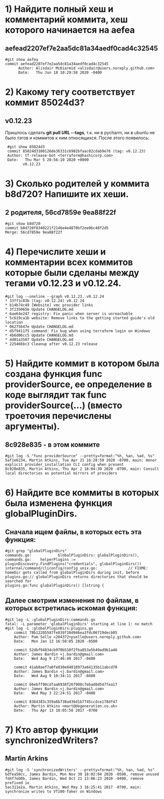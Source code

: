 # 1) Найдите полный хеш и комментарий коммита, хеш которого начинается на aefea
## aefead2207ef7e2aa5dc81a34aedf0cad4c32545
    #git show aefea
    commit aefead2207ef7e2aa5dc81a34aedf0cad4c32545
          Author: Alisdair McDiarmid <alisdair@users.noreply.github.com>
          Date:   Thu Jun 18 10:29:58 2020 -0400
# 2) Какому тегу соответствует коммит 85024d3?
## v0.12.23
Пришлось сделать **git pull *URL* --tags**, т.к. ни в pycharm, ни в ubuntu не было тэгов и коммитов к ним относящихся. 
   После этого появилось:
          
     #git show 85024d3          
     commit 85024d3100126de36331c6982bfaac02cdab9e76 (tag: v0.12.23)
     Author: tf-release-bot <terraform@hashicorp.com>
     Date:   Thu Mar 5 20:56:10 2020 +0000 
            v0.12.23
# 3) Сколько родителей у коммита b8d720? Напишите их хеши.
## 2 родителя, 56cd7859e 9ea88f22f
    #git show b8d720
    commit b8d720f8340221f2146e4e4870bf2ee0bc48f2d5
    Merge: 56cd7859e 9ea88f22f
# 4) Перечислите хеши и комментарии всех коммитов которые были сделаны между тегами v0.12.23 и v0.12.24.
    #git log --oneline --graph v0.12.23..v0.12.24 
	* 33ff1c03b (tag: v0.12.24) v0.12.24
	* b14b74c49 [Website] vmc provider links
	* 3f235065b Update CHANGELOG.md
	* 6ae64e247 registry: Fix panic when server is unreachable
	* 5c619ca1b website: Remove links to the getting started guide's old location
	* 06275647e Update CHANGELOG.md
	* d5f9411f5 command: Fix bug when using terraform login on Windows
	* 4b6d06cc5 Update CHANGELOG.md
	* dd01a3507 Update CHANGELOG.md
	* 225466bc3 Cleanup after v0.12.23 release
# 5) Найдите коммит в котором была создана функция func providerSource, ее определение в коде выглядит так func providerSource(...) (вместо троеточия перечислены аргументы).
## 8c928e835 - в этом коммите
    #git log -S "func providerSource" --pretty=format:"%h, %an, %ad, %s"
	5af1e6234, Martin Atkins, Tue Apr 21 16:28:59 2020 -0700, main: Honor explicit provider_installation CLI config when present
	8c928e835, Martin Atkins, Thu Apr 2 18:04:39 2020 -0700, main: Consult local directories as potential mirrors of providers
# 6) Найдите все коммиты в которых была изменена функция globalPluginDirs.
## Сначала ищем файлы, в которых есть эта функция:
    #git grep "globalPluginDirs"
	commands.go:            GlobalPluginDirs: globalPluginDirs(),
	commands.go:    helperPlugins := pluginDiscovery.FindPlugins("credentials", globalPluginDirs())
	internal/command/cliconfig/config_unix.go:              // FIXME: homeDir gets called from globalPluginDirs during init, before
	plugins.go:// globalPluginDirs returns directories that should be searched for
	plugins.go:func globalPluginDirs() []string {
## Далее смотрим изменения по файлам, в которых встретилась искомая функция:
    #git log -L :globalPluginDirs:commands.go                 
	fatal: -L parameter 'globalPluginDirs' starting at line 1: no match
	#git log -L :globalPluginDirs:plugins.go                  
		commit 78b12205587fe839f10d946ea3fdc06719decb05
		Author: Pam Selle <204372+pselle@users.noreply.github.com>
		Date:   Mon Jan 13 16:50:05 2020 -0500

		commit 52dbf94834cb970b510f2fba853a5b49ad9b1a46
		Author: James Bardin <j.bardin@gmail.com>
		Date:   Wed Aug 9 17:46:49 2017 -0400

		commit 41ab0aef7a0fe030e84018973a64135b11abcd70
		Author: James Bardin <j.bardin@gmail.com>
		Date:   Wed Aug 9 10:34:11 2017 -0400

		commit 66ebff90cdfaa6938f26f908c7ebad8d547fea17
		Author: James Bardin <j.bardin@gmail.com>
		Date:   Wed May 3 22:24:51 2017 -0400

		commit 8364383c359a6b738a436d1b7745ccdce178df47
		Author: Martin Atkins <mart@degeneration.co.uk>
		Date:   Thu Apr 13 18:05:58 2017 -0700
# 7) Кто автор функции synchronizedWriters?
## Martin Arkins
    #git log -S 'synchronizedWriters' --pretty=format:"%h, %an, %ad, %s"
	bdfea50cc, James Bardin, Mon Nov 30 18:02:04 2020 -0500, remove unused
	fd4f7eb0b, James Bardin, Wed Oct 21 13:06:23 2020 -0400, remove prefixed io
	5ac311e2a, Martin Atkins, Wed May 3 16:25:41 2017 -0700, main: synchronize writes to VT100-faker on Windows
